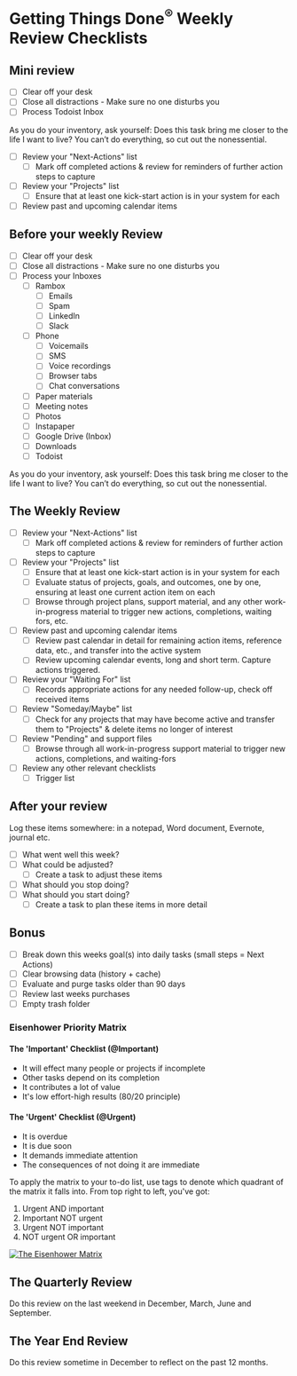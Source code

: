 # Getting Things Done<sup>&reg;</sup> Weekly Review Checklists

## Mini review

- [ ] Clear off your desk
- [ ] Close all distractions - Make sure no one disturbs you
- [ ] Process Todoist Inbox

As you do your inventory, ask yourself: Does this task bring me closer to the life I want to live?
You can’t do everything, so cut out the nonessential.

- [ ] Review your "Next-Actions" list
  - [ ] Mark off completed actions & review for reminders of further action steps to capture
- [ ] Review your "Projects" list
  - [ ] Ensure that at least one kick-start action is in your system for each
- [ ] Review past and upcoming calendar items

## Before your weekly Review

- [ ] Clear off your desk
- [ ] Close all distractions - Make sure no one disturbs you
- [ ] Process your Inboxes
  - [ ] Rambox
    - [ ] Emails
    - [ ] Spam
    - [ ] LinkedIn
    - [ ] Slack
  - [ ] Phone
    - [ ] Voicemails
    - [ ] SMS
    - [ ] Voice recordings
    - [ ] Browser tabs
    - [ ] Chat conversations
  - [ ] Paper materials
  - [ ] Meeting notes
  - [ ] Photos
  - [ ] Instapaper
  - [ ] Google Drive (Inbox)
  - [ ] Downloads
  - [ ] Todoist

As you do your inventory, ask yourself: Does this task bring me closer to the life I want to live?
You can’t do everything, so cut out the nonessential.

## The Weekly Review

- [ ] Review your "Next-Actions" list
  - [ ] Mark off completed actions & review for reminders of further action steps to capture
- [ ] Review your "Projects" list
  - [ ] Ensure that at least one kick-start action is in your system for each
  - [ ] Evaluate status of projects, goals, and outcomes, one by one, ensuring at least one current action item on each
  - [ ] Browse through project plans, support material, and any other work-in-progress material to trigger new actions, completions, waiting fors, etc.
- [ ] Review past and upcoming calendar items
  - [ ] Review past calendar in detail for remaining action items, reference data, etc., and transfer into the active system
  - [ ] Review upcoming calendar events, long and short term. Capture actions triggered.
- [ ] Review your "Waiting For" list
  - [ ] Records appropriate actions for any needed follow-up, check off received items
- [ ] Review "Someday/Maybe" list
  - [ ] Check for any projects that may have become active and transfer them to "Projects" & delete items no longer of interest
- [ ] Review "Pending" and support files
  - [ ] Browse through all work-in-progress support material to trigger new actions, completions, and waiting-fors
- [ ] Review any other relevant checklists
  - [ ] Trigger list

## After your review

Log these items somewhere: in a notepad, Word document, Evernote, journal etc.

- [ ] What went well this week?
- [ ] What could be adjusted?
  - [ ] Create a task to adjust these items
- [ ] What should you stop doing?
- [ ] What should you start doing?
  - [ ] Create a task to plan these items in more detail

## Bonus

- [ ] Break down this weeks goal(s) into daily tasks (small steps = Next Actions)
- [ ] Clear browsing data (history + cache)
- [ ] Evaluate and purge tasks older than 90 days
- [ ] Review last weeks purchases
- [ ] Empty trash folder

### Eisenhower Priority Matrix

#### The 'Important' Checklist (@Important)

- It will effect many people or projects if incomplete
- Other tasks depend on its completion
- It contributes a lot of value
- It's low effort-high results (80/20 principle)

#### The 'Urgent' Checklist (@Urgent)

- It is overdue
- It is due soon
- It demands immediate attention
- The consequences of not doing it are immediate

To apply the matrix to your to-do list, use tags to denote which quadrant of the matrix it falls into. From top right to left, you've got:

1. Urgent AND important
2. Important NOT urgent
3. Urgent NOT important
4. NOT urgent OR important

[![The Eisenhower Matrix](https://prodninja.files.wordpress.com/2015/08/eisenhower-matrix.png)](https://prodninja.files.wordpress.com/2015/08/eisenhower-matrix.png)

## The Quarterly Review

Do this review on the last weekend in December, March, June and September.

## The Year End Review

Do this review sometime in December to reflect on the past 12 months.